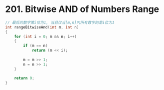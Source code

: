 # 201. Bitwise AND of Numbers Range
```cpp
// 最后的数字第i位为1, 当且仅当[m,n]内所有数字的第i位为1
int rangeBitwiseAnd(int m, int n)
{
    for (int i = 0; m && n; i++)
    {
        if (m == n)
            return (m << i);
        
        m = m >> 1;
        n = n >> 1;
    }
    
    return 0;
}
```